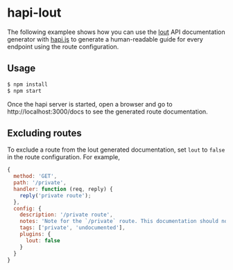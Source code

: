 # hapi-lout

The following examplee shows how you can use the [lout](https://github.com/hapijs/lout) API documentation generator with [hapi.js](http://hapijs.com/) to generate a human-readable guide for every endpoint using the route configuration.

## Usage

```sh
$ npm install
$ npm start
```

Once the hapi server is started, open a browser and go to http://localhost:3000/docs to see the generated route documentation.

## Excluding routes

To exclude a route from the lout generated documentation, set `lout` to `false` in the route configuration. For example,

```js
{
  method: 'GET',
  path: '/private',
  handler: function (req, reply) {
    reply('private route');
  },
  config: {
    description: '/private route',
    notes: 'Note for the `/private` route. This documentation should not appear in /docs.',
    tags: ['private', 'undocumented'],
    plugins: {
      lout: false
    }
  }
}
```